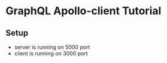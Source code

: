 # GraphQL Apollo-client Tutorial

## Setup

- server is running on 5000 port
- client is running on 3000 port